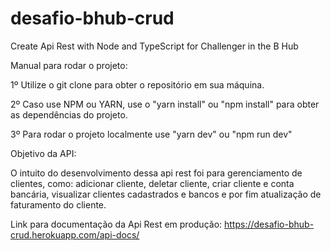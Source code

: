 # desafio-bhub-crud
Create Api Rest with Node and TypeScript for Challenger in the B Hub

Manual para rodar o projeto:

1º Utilize o git clone para obter o repositório em sua máquina.

2º Caso use NPM ou YARN, use o "yarn install" ou "npm install" para obter as dependências do projeto.

3º Para rodar o projeto localmente use "yarn dev" ou "npm run dev"


Objetivo da API:

  O intuito do desenvolvimento dessa api rest foi para gerenciamento de clientes,
  como: adicionar cliente, deletar cliente, criar cliente e conta bancária, visualizar clientes cadastrados e bancos e por fim atualização de faturamento do cliente.
  
  
  Link para documentação da Api Rest em produção: https://desafio-bhub-crud.herokuapp.com/api-docs/
